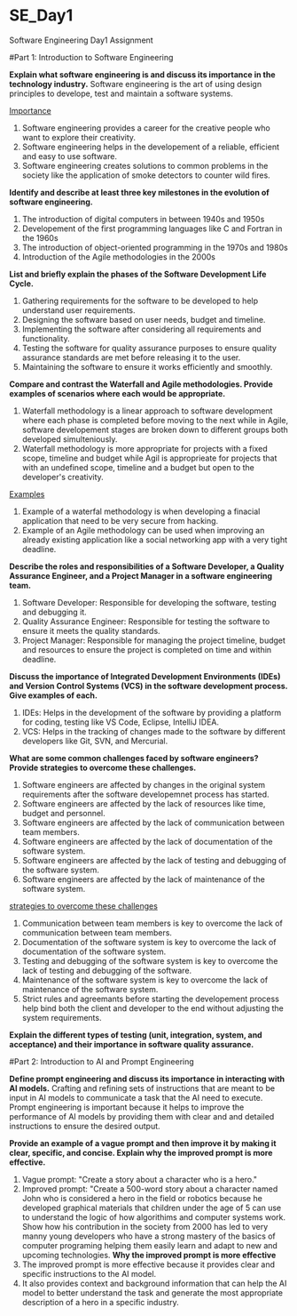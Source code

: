# SE_Day1
Software Engineering Day1 Assignment

#Part 1: Introduction to Software Engineering

**Explain what software engineering is and discuss its importance in the technology industry.**
Software engineering is the art of using design principles to develope, test and maintain a software systems.

<ins>Importance</ins>
1. Software engineering provides a career for the creative people who want to explore their creativity.
2. Software engineering helps in the developement of a reliable, efficient and easy to use software.
3. Software engineering creates solutions to common problems in the society like the application of smoke detectors to counter wild fires.

**Identify and describe at least three key milestones in the evolution of software engineering.**
1. The introduction of digital computers in between 1940s and 1950s
2. Developement of the first programming languages like C and Fortran in the 1960s
3. The introduction of object-oriented programming in the 1970s and 1980s
4. Introduction of the Agile methodologies in the 2000s

**List and briefly explain the phases of the Software Development Life Cycle.**
1. Gathering requirements for the software to be developed to help understand user requirements.
2. Designing the software based on user needs, budget and timeline.
3. Implementing the software after considering all requirements and functionality.
4. Testing the software for quality assurance purposes to ensure quality assurance standards are met before releasing it to the user.
5. Maintaining the software to ensure it works efficiently and smoothly.

**Compare and contrast the Waterfall and Agile methodologies. Provide examples of scenarios where each would be appropriate.**
1. Waterfall methodology is a linear approach to software development where each phase is completed before moving to the next while in Agile, software developement stages are broken down to different groups both developed simulteniously.
2. Waterfall methodology is more appropriate for projects with a fixed scope, timeline and budget while Agil is approprieate for projects that with an undefined scope, timeline and a budget but open to the developer's creativity.

<ins>Examples</ins>
1. Example of a waterfal methodology is when developing a finacial application that need to be very secure from hacking. 
2. Example of an Agile methodology can be used when improving an already existing application like a social networking app with a very tight deadline.

**Describe the roles and responsibilities of a Software Developer, a Quality Assurance Engineer, and a Project Manager in a software engineering team.**
1. Software Developer: Responsible for developing the software, testing and debugging it.
2. Quality Assurance Engineer: Responsible for testing the software to ensure it meets the quality standards.
3. Project Manager: Responsible for managing the project timeline, budget and resources to ensure the project is completed on time and within deadline.


**Discuss the importance of Integrated Development Environments (IDEs) and Version Control Systems (VCS) in the software development process. Give examples of each.**
1. IDEs: Helps in the development of the software by providing a platform for coding, testing like VS Code, Eclipse, IntelliJ IDEA.
2. VCS: Helps in the tracking of changes made to the software by different developers like Git, SVN, and Mercurial.


**What are some common challenges faced by software engineers? Provide strategies to overcome these challenges.**
1. Software engineers are affected by changes in the original system requirements after the software developemnet process has started. 
2. Software engineers are affected by the lack of resources like time, budget and personnel.
3. Software engineers are affected by the lack of communication between team members.
4. Software engineers are affected by the lack of documentation of the software system.
5. Software engineers are affected by the lack of testing and debugging of the software system. 
6. Software engineers are affected by the lack of maintenance of the software system.

<ins>strategies to overcome these challenges</ins>
1. Communication between team members is key to overcome the lack of communication between team members.
2. Documentation of the software system is key to overcome the lack of documentation of the software system.
3. Testing and debugging of the software system is key to overcome the lack of testing and debugging of the software.
4. Maintenance of the software system is key to overcome the lack of maintenance of the software system.
5. Strict rules and agreemants before starting the developement process help bind both the client and developer to the end without adjusting the system requirements.

**Explain the different types of testing (unit, integration, system, and acceptance) and their importance in software quality assurance.**


#Part 2: Introduction to AI and Prompt Engineering


**Define prompt engineering and discuss its importance in interacting with AI models.**
Crafting and refining sets of instructions that are meant to be input in AI models to communicate a task that the AI need to execute.
Prompt engineering is important because it helps to improve the performance of AI models by providing them with clear and and detailed instructions to ensure the desired output.


**Provide an example of a vague prompt and then improve it by making it clear, specific, and concise. Explain why the improved prompt is more effective.**
1. Vague prompt: "Create a story about a character who is a hero."
2. Improved prompt: "Create a 500-word story about a character named John who is considered a hero in the field or robotics because he developed graphical materials that children under the age of 5 can use to understand the logic of how algorithims and computer systems work. Show how his contribution in the society from 2000 has led to very manny young developers who have a strong mastery of the basics of computer programing helping them easily learn and adapt to new and upcoming technologies.
**Why the improved prompt is more effective**
1. The improved prompt is more effective because it provides clear and specific instructions to the AI model.
2. It also provides context and background information that can help the AI model to better understand the task and generate the most appropriate description of a hero in a specific industry.
